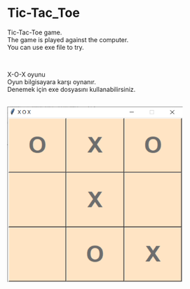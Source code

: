 # Tic-Tac_Toe

<p>
  Tic-Tac-Toe game. <br>
  The game is played against the computer. <br>
  You can use exe file to try.
</p> <br>

<p>
  X-O-X oyunu <br>
  Oyun bilgisayara karşı oynanır. <br> 
  Denemek için exe dosyasını kullanabilirsiniz.
</p> <br>

<img src="Png/XOX.png" alt="Calculator" width="400" height="400">